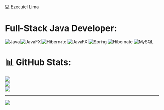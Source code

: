 💻 Ezequiel Lima


# Full-Stack Java Developer:
![Java](https://img.shields.io/badge/java-%23ED8B00.svg?style=for-the-badge&logo=openjdk&logoColor=white) ![JavaFX](https://img.shields.io/badge/javafx-%23FF0000.svg?style=for-the-badge&logo=javafx&logoColor=white) ![Hibernate](https://img.shields.io/badge/Hibernate-59666C?style=for-the-badge&logo=Hibernate&logoColor=white) ![JavaFX](https://img.shields.io/badge/javafx-%23FF0000.svg?style=for-the-badge&logo=javafx&logoColor=white) ![Spring](https://img.shields.io/badge/spring-%236DB33F.svg?style=for-the-badge&logo=spring&logoColor=white) ![Hibernate](https://img.shields.io/badge/Hibernate-59666C?style=for-the-badge&logo=Hibernate&logoColor=white) ![MySQL](https://img.shields.io/badge/mysql-4479A1.svg?style=for-the-badge&logo=mysql&logoColor=white)
# 📊 GitHub Stats:
![](https://github-readme-stats.vercel.app/api?username=ezequ1ei&theme=dark&hide_border=false&include_all_commits=false&count_private=false)<br/>
![](https://github-readme-streak-stats.herokuapp.com/?user=ezequ1ei&theme=dark&hide_border=false)<br/>
![](https://github-readme-stats.vercel.app/api/top-langs/?username=ezequ1ei&theme=dark&hide_border=false&include_all_commits=false&count_private=false&layout=compact)

---
[![](https://visitcount.itsvg.in/api?id=ezequ1ei&icon=0&color=0)](https://visitcount.itsvg.in)

<!-- Proudly created with GPRM ( https://gprm.itsvg.in ) -->
